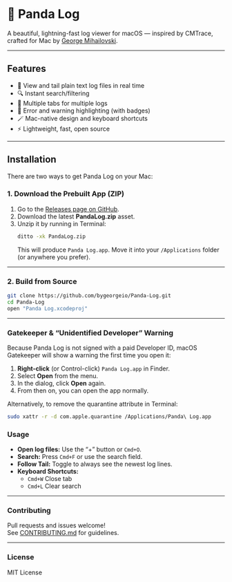 # 🐼 Panda Log

A beautiful, lightning-fast log viewer for macOS — inspired by CMTrace, crafted for Mac by [George Mihailovski](https://bygeorge.io).

---

## Features

- 📝 View and tail plain text log files in real time
- 🔍 Instant search/filtering
- 🧷 Multiple tabs for multiple logs
- 🐞 Error and warning highlighting (with badges)
- 🪄 Mac-native design and keyboard shortcuts
- ⚡ Lightweight, fast, open source

---

## Installation

There are two ways to get Panda Log on your Mac:

### 1. Download the Prebuilt App (ZIP)

1. Go to the [Releases page on GitHub](https://github.com/bygeorgeio/Panda-Log/releases).
2. Download the latest **PandaLog.zip** asset.
3. Unzip it by running in Terminal:
    ```sh
    ditto -xk PandaLog.zip
    ```
    This will produce `Panda Log.app`. Move it into your `/Applications` folder (or anywhere you prefer).

---

### 2. Build from Source

```sh
git clone https://github.com/bygeorgeio/Panda-Log.git
cd Panda-Log
open "Panda Log.xcodeproj"
```

---

### Gatekeeper & “Unidentified Developer” Warning

Because Panda Log is not signed with a paid Developer ID, macOS Gatekeeper will show a warning the first time you open it:

1. **Right-click** (or Control-click) `Panda Log.app` in Finder.
2. Select **Open** from the menu.
3. In the dialog, click **Open** again.
4. From then on, you can open the app normally.

Alternatively, to remove the quarantine attribute in Terminal:

```sh
sudo xattr -r -d com.apple.quarantine /Applications/Panda\ Log.app
```

### Usage

- **Open log files:** Use the “+” button or `Cmd+O`.
- **Search:** Press `Cmd+F` or use the search field.
- **Follow Tail:** Toggle to always see the newest log lines.
- **Keyboard Shortcuts:**
    - `Cmd+W` Close tab
    - `Cmd+L` Clear search

---

### Contributing

Pull requests and issues welcome!  
See [CONTRIBUTING.md](CONTRIBUTING.md) for guidelines.

---

### License

MIT License

